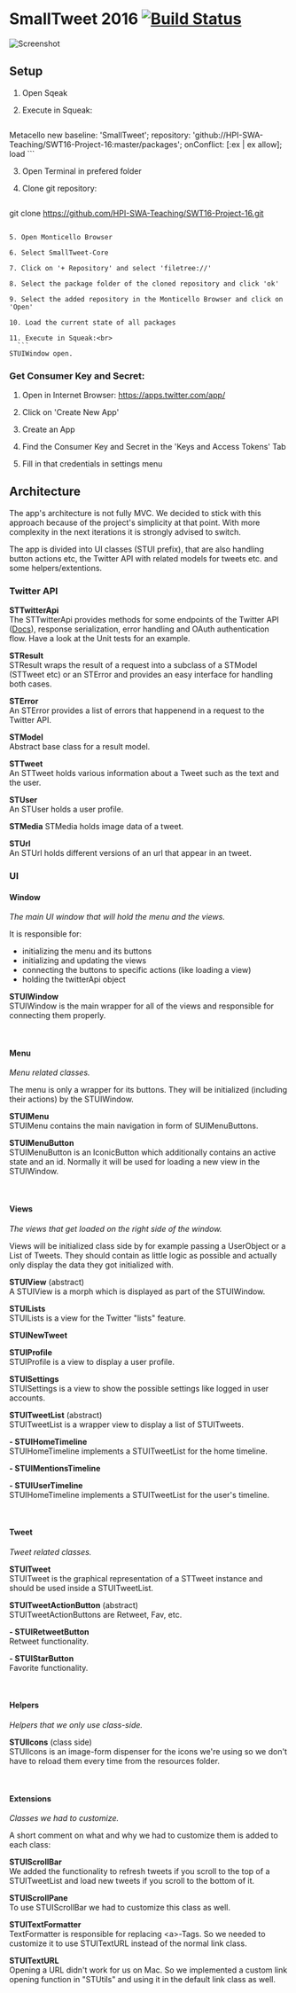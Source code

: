 # SmallTweet 2016 [![Build Status](https://travis-ci.org/HPI-SWA-Teaching/SWT16-Project-16.svg?branch=master)](https://travis-ci.org/HPI-SWA-Teaching/SWT16-Project-16)

![Screenshot](preview.jpg)

## Setup

1. Open Sqeak

2. Execute in Squeak:<br>
	```
  Metacello new
    baseline: 'SmallTweet';
	  repository: 'github://HPI-SWA-Teaching/SWT16-Project-16:master/packages';
	  onConflict: [:ex | ex allow];
	  load
	 ```
	 
3. Open Terminal in prefered folder

4. Clone git repository:<br>
	```
  git clone https://github.com/HPI-SWA-Teaching/SWT16-Project-16.git
  ```
  
5. Open Monticello Browser

6. Select SmallTweet-Core

7. Click on '+ Repository' and select 'filetree://'

8. Select the package folder of the cloned repository and click 'ok'

9. Select the added repository in the Monticello Browser and click on 'Open'

10. Load the current state of all packages

11. Execute in Squeak:<br>
	```
  STUIWindow open.
  ```

### Get Consumer Key and Secret:

1. Open in Internet Browser:
	https://apps.twitter.com/app/

2. Click on 'Create New App'

3. Create an App

4. Find the Consumer Key and Secret in the 'Keys and Access Tokens' Tab

5. Fill in that credentials in settings menu

## Architecture
The app's architecture is not fully MVC. We decided to stick with this approach because of the project's simplicity at that point. With more complexity in the next iterations it is strongly advised to switch.

The app is divided into UI classes (STUI prefix), that are also handling button actions etc, the Twitter API with related models for tweets etc. and some helpers/extentions.


### Twitter API
**STTwitterApi**<br>
The STTwitterApi provides methods for some endpoints of the Twitter API ([Docs](dev.twitter.com/rest/public)), response serialization, error handling and OAuth authentication flow. Have a look at the Unit tests for an example.

**STResult**<br>
STResult wraps the result of a request into a subclass of a STModel (STTweet etc) or an STError and provides an easy interface for handling both cases.

**STError**<br>
An STError provides a list of errors that happenend in a request to the Twitter API.

**STModel**<br>
Abstract base class for a result model.

**STTweet**<br>
An STTweet holds various information about a Tweet such as the text and the user.

**STUser**<br>
An STUser holds a user profile.

**STMedia**
STMedia holds image data of a tweet.

**STUrl**<br>
An STUrl holds different versions of an url that appear in an tweet.

### UI

#### Window
*The main UI window that will hold the menu and the views.*

It is responsible for:
* initializing the menu and its buttons
* initializing and updating the views
* connecting the buttons to specific actions (like loading a view)
* holding the twitterApi object

**STUIWindow**<br>
STUIWindow is the main wrapper for all of the views and responsible for connecting them properly.

<br>

#### Menu
*Menu related classes.*

The menu is only a wrapper for its buttons. They will be initialized (including their actions) by the STUIWindow.

**STUIMenu**<br>
STUIMenu contains the main navigation in form of SUIMenuButtons.

**STUIMenuButton**<br>
STUIMenuButton is an IconicButton which additionally contains an active state and an id. Normally it will be used for loading a new view in the STUIWindow.

<br>

#### Views
*The views that get loaded on the right side of the window.*

Views will be initialized class side by for example passing a UserObject or a List of Tweets. They should contain as little logic as possible and actually only display the data they got initialized with.

**STUIView** (abstract)<br>
A STUIView is a morph which is displayed as part of the STUIWindow.

**STUILists**<br>
STUILists is a view for the Twitter "lists" feature.

**STUINewTweet**<br>

**STUIProfile**<br>
STUIProfile is a view to display a user profile.

**STUISettings**<br>
STUISettings is a view to show the possible settings like logged in user accounts.

**STUITweetList** (abstract)<br>
STUITweetList is a wrapper view to display a list of STUITweets.

**- STUIHomeTimeline**<br>
STUIHomeTimeline implements a STUITweetList for the home timeline.

**- STUIMentionsTimeline**<br>

**- STUIUserTimeline**<br>
STUIHomeTimeline implements a STUITweetList for the user's timeline.

<br>

#### Tweet
*Tweet related classes.*

**STUITweet**<br>
STUITweet is the graphical representation of a STTweet instance and should be used inside a STUITweetList.

**STUITweetActionButton** (abstract)<br>
STUITweetActionButtons are Retweet, Fav, etc.

**- STUIRetweetButton**<br>
Retweet functionality.

**- STUIStarButton**<br>
Favorite functionality.

<br>

#### Helpers
*Helpers that we only use class-side.*

**STUIIcons** (class side)<br>
STUIIcons is an image-form dispenser for the icons we're using so we don't have to reload them every time from the resources folder.

<br>

#### Extensions
*Classes we had to customize.*

A short comment on what and why we had to customize them is added to each class:

**STUIScrollBar**<br>
We added the functionality to refresh tweets if you scroll to the top of a STUITweetList and load new tweets if you scroll to the bottom of it.

**STUIScrollPane**<br>
To use STUIScrollBar we had to customize this class as well.

**STUITextFormatter**<br>
TextFormatter is responsible for replacing &lt;a>-Tags. So we needed to customize it to use STUITextURL instead of the normal link class.

**STUITextURL**<br>
Opening a URL didn't work for us on Mac. So we implemented a custom link opening function in "STUtils" and using it in the default link class as well.
